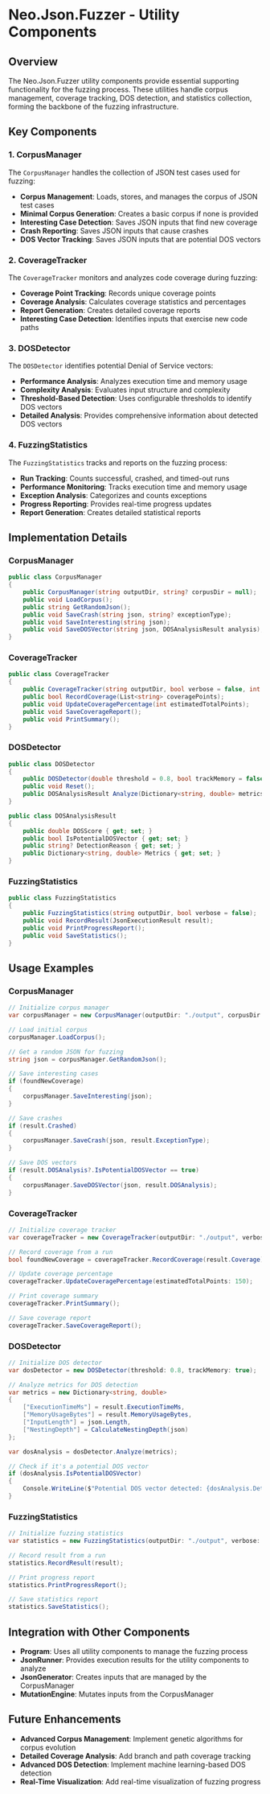 # Neo.Json.Fuzzer - Utility Components

## Overview

The Neo.Json.Fuzzer utility components provide essential supporting functionality for the fuzzing process. These utilities handle corpus management, coverage tracking, DOS detection, and statistics collection, forming the backbone of the fuzzing infrastructure.

## Key Components

### 1. CorpusManager

The `CorpusManager` handles the collection of JSON test cases used for fuzzing:

- **Corpus Management**: Loads, stores, and manages the corpus of JSON test cases
- **Minimal Corpus Generation**: Creates a basic corpus if none is provided
- **Interesting Case Detection**: Saves JSON inputs that find new coverage
- **Crash Reporting**: Saves JSON inputs that cause crashes
- **DOS Vector Tracking**: Saves JSON inputs that are potential DOS vectors

### 2. CoverageTracker

The `CoverageTracker` monitors and analyzes code coverage during fuzzing:

- **Coverage Point Tracking**: Records unique coverage points
- **Coverage Analysis**: Calculates coverage statistics and percentages
- **Report Generation**: Creates detailed coverage reports
- **Interesting Case Detection**: Identifies inputs that exercise new code paths

### 3. DOSDetector

The `DOSDetector` identifies potential Denial of Service vectors:

- **Performance Analysis**: Analyzes execution time and memory usage
- **Complexity Analysis**: Evaluates input structure and complexity
- **Threshold-Based Detection**: Uses configurable thresholds to identify DOS vectors
- **Detailed Analysis**: Provides comprehensive information about detected DOS vectors

### 4. FuzzingStatistics

The `FuzzingStatistics` tracks and reports on the fuzzing process:

- **Run Tracking**: Counts successful, crashed, and timed-out runs
- **Performance Monitoring**: Tracks execution time and memory usage
- **Exception Analysis**: Categorizes and counts exceptions
- **Progress Reporting**: Provides real-time progress updates
- **Report Generation**: Creates detailed statistical reports

## Implementation Details

### CorpusManager

```csharp
public class CorpusManager
{
    public CorpusManager(string outputDir, string? corpusDir = null);
    public void LoadCorpus();
    public string GetRandomJson();
    public void SaveCrash(string json, string? exceptionType);
    public void SaveInteresting(string json);
    public void SaveDOSVector(string json, DOSAnalysisResult analysis);
}
```

### CoverageTracker

```csharp
public class CoverageTracker
{
    public CoverageTracker(string outputDir, bool verbose = false, int estimatedTotalPoints = 100);
    public bool RecordCoverage(List<string> coveragePoints);
    public void UpdateCoveragePercentage(int estimatedTotalPoints);
    public void SaveCoverageReport();
    public void PrintSummary();
}
```

### DOSDetector

```csharp
public class DOSDetector
{
    public DOSDetector(double threshold = 0.8, bool trackMemory = false);
    public void Reset();
    public DOSAnalysisResult Analyze(Dictionary<string, double> metrics);
}

public class DOSAnalysisResult
{
    public double DOSScore { get; set; }
    public bool IsPotentialDOSVector { get; set; }
    public string? DetectionReason { get; set; }
    public Dictionary<string, double> Metrics { get; set; }
}
```

### FuzzingStatistics

```csharp
public class FuzzingStatistics
{
    public FuzzingStatistics(string outputDir, bool verbose = false);
    public void RecordResult(JsonExecutionResult result);
    public void PrintProgressReport();
    public void SaveStatistics();
}
```

## Usage Examples

### CorpusManager

```csharp
// Initialize corpus manager
var corpusManager = new CorpusManager(outputDir: "./output", corpusDir: "./corpus");

// Load initial corpus
corpusManager.LoadCorpus();

// Get a random JSON for fuzzing
string json = corpusManager.GetRandomJson();

// Save interesting cases
if (foundNewCoverage)
{
    corpusManager.SaveInteresting(json);
}

// Save crashes
if (result.Crashed)
{
    corpusManager.SaveCrash(json, result.ExceptionType);
}

// Save DOS vectors
if (result.DOSAnalysis?.IsPotentialDOSVector == true)
{
    corpusManager.SaveDOSVector(json, result.DOSAnalysis);
}
```

### CoverageTracker

```csharp
// Initialize coverage tracker
var coverageTracker = new CoverageTracker(outputDir: "./output", verbose: true);

// Record coverage from a run
bool foundNewCoverage = coverageTracker.RecordCoverage(result.Coverage);

// Update coverage percentage
coverageTracker.UpdateCoveragePercentage(estimatedTotalPoints: 150);

// Print coverage summary
coverageTracker.PrintSummary();

// Save coverage report
coverageTracker.SaveCoverageReport();
```

### DOSDetector

```csharp
// Initialize DOS detector
var dosDetector = new DOSDetector(threshold: 0.8, trackMemory: true);

// Analyze metrics for DOS detection
var metrics = new Dictionary<string, double>
{
    ["ExecutionTimeMs"] = result.ExecutionTimeMs,
    ["MemoryUsageBytes"] = result.MemoryUsageBytes,
    ["InputLength"] = json.Length,
    ["NestingDepth"] = CalculateNestingDepth(json)
};

var dosAnalysis = dosDetector.Analyze(metrics);

// Check if it's a potential DOS vector
if (dosAnalysis.IsPotentialDOSVector)
{
    Console.WriteLine($"Potential DOS vector detected: {dosAnalysis.DetectionReason}");
}
```

### FuzzingStatistics

```csharp
// Initialize fuzzing statistics
var statistics = new FuzzingStatistics(outputDir: "./output", verbose: true);

// Record result from a run
statistics.RecordResult(result);

// Print progress report
statistics.PrintProgressReport();

// Save statistics report
statistics.SaveStatistics();
```

## Integration with Other Components

- **Program**: Uses all utility components to manage the fuzzing process
- **JsonRunner**: Provides execution results for the utility components to analyze
- **JsonGenerator**: Creates inputs that are managed by the CorpusManager
- **MutationEngine**: Mutates inputs from the CorpusManager

## Future Enhancements

- **Advanced Corpus Management**: Implement genetic algorithms for corpus evolution
- **Detailed Coverage Analysis**: Add branch and path coverage tracking
- **Advanced DOS Detection**: Implement machine learning-based DOS detection
- **Real-Time Visualization**: Add real-time visualization of fuzzing progress
